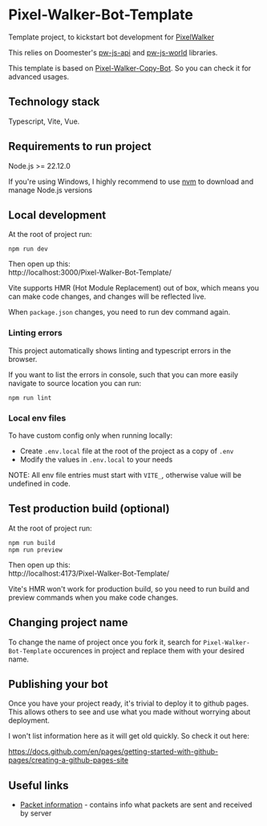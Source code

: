# Pixel-Walker-Bot-Template

Template project, to kickstart bot development for [PixelWalker](https://pixelwalker.net)

This relies on Doomester's [pw-js-api](https://www.npmjs.com/package/pw-js-api) and [pw-js-world](https://www.npmjs.com/package/pw-js-world) libraries.

This template is based on [Pixel-Walker-Copy-Bot](https://github.com/Piratux/Pixel-Walker-Copy-Bot). So you can check it for advanced usages.

## Technology stack
Typescript, Vite, Vue.

## Requirements to run project

Node.js >= 22.12.0

If you're using Windows, I highly recommend to use [nvm](https://github.com/coreybutler/nvm-windows) to download and manage Node.js versions

## Local development

At the root of project run:

```
npm run dev
```

Then open up this:\
http://localhost:3000/Pixel-Walker-Bot-Template/

Vite supports HMR (Hot Module Replacement) out of box, which means you can make code changes, and changes will be
reflected live.

When `package.json` changes, you need to run dev command again.

### Linting errors

This project automatically shows linting and typescript errors in the browser.

If you want to list the errors in console, such that you can more easily navigate to source location you can run:

```
npm run lint
```

### Local env files

To have custom config only when running locally:

- Create `.env.local` file at the root of the project as a copy of `.env`
- Modify the values in `.env.local` to your needs

NOTE: All env file entries must start with `VITE_`, otherwise value will be undefined in code.

## Test production build (optional)

At the root of project run:

```
npm run build
npm run preview
```

Then open up this:\
http://localhost:4173/Pixel-Walker-Bot-Template/

Vite's HMR won't work for production build, so you need to run build and preview commands when you make code changes.

## Changing project name
To change the name of project once you fork it, search for `Pixel-Walker-Bot-Template` occurences in project and replace them with your desired name.

## Publishing your bot
Once you have your project ready, it's trivial to deploy it to github pages. This allows others to see and use what you made without worrying about deployment. 

I won't list information here as it will get old quickly. So check it out here:

https://docs.github.com/en/pages/getting-started-with-github-pages/creating-a-github-pages-site

## Useful links

- [Packet information](https://github.com/PixelWalkerGame/Protocol) - contains info what packets are sent and received by server
